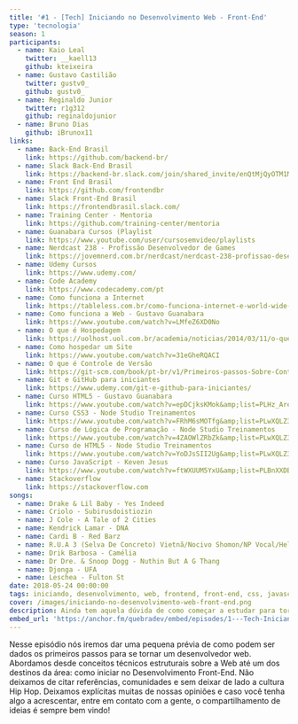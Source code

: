 ```yaml
---
title: '#1 - [Tech] Iniciando no Desenvolvimento Web - Front-End'
type: 'tecnologia'
season: 1
participants:
  - name: Kaio Leal
    twitter: __kaell13
    github: kteixeira
  - name: Gustavo Castilião
    twitter: gustv0_
    github: gustv0_
  - name: Reginaldo Junior
    twitter: r1g312
    github: reginaldojunior
  - name: Bruno Dias
    github: iBrunox11
links:
  - name: Back-End Brasil
    link: https://github.com/backend-br/
  - name: Slack Back-End Brasil
    link: https://backend-br.slack.com/join/shared_invite/enQtMjQyOTM1MjQ5OTcyLTA1NTJiODM5YTA2YzYyZDUyMGRiNTc1NjAwODNhYTQ3OTlkYjE2ZDllMTc2MzlmNzFmOTI4Mzc2NWFhNzE2OTg
  - name: Front End Brasil
    link: https://github.com/frontendbr
  - name: Slack Front-End Brasil
    link: https://frontendbrasil.slack.com/
  - name: Training Center - Mentoria
    link: https://github.com/training-center/mentoria
  - name: Guanabara Cursos (Playlist
    link: https://www.youtube.com/user/cursosemvideo/playlists
  - name: Nerdcast 238 - Profissão Desenvolvedor de Games
    link: https://jovemnerd.com.br/nerdcast/nerdcast-238-profissao-desenvolvedor-de-games/
  - name: Udemy Cursos
    link: https://www.udemy.com/
  - name: Code Academy
    link: https://www.codecademy.com/pt
  - name: Como funciona a Internet
    link: https://tableless.com.br/como-funciona-internet-e-world-wide-web/
  - name: Como funciona a Web - Gustavo Guanabara
    link: https://www.youtube.com/watch?v=LMfeZ6XD0No
  - name: O que é Hospedagem
    link: https://uolhost.uol.com.br/academia/noticias/2014/03/11/o-que-e-hospedagem.html
  - name: Como hospedar um Site
    link: https://www.youtube.com/watch?v=31eGheRQACI
  - name: O que é Controle de Versão
    link: https://git-scm.com/book/pt-br/v1/Primeiros-passos-Sobre-Controle-de-Vers%C3%A3o
  - name: Git e GitHub para iniciantes
    link: https://www.udemy.com/git-e-github-para-iniciantes/
  - name: Curso HTML5 - Gustavo Guanabara
    link: https://www.youtube.com/watch?v=epDCjksKMok&amp;list=PLHz_AreHm4dlAnJ_jJtV29RFxnPHDuk9o
  - name: Curso CSS3 - Node Studio Treinamentos
    link: https://www.youtube.com/watch?v=FRhM6sMOTfg&amp;list=PLwXQLZ3FdTVGf7GUtiOFLc_9AXO25iIzG
  - name: Curso de Lógica de Programação - Node Studio Treinamentos
    link: https://www.youtube.com/watch?v=4ZAOWlZRbZk&amp;list=PLwXQLZ3FdTVG_mqZcOXhfFf3Po6whFv8o
  - name: Curso de HTML5 - Node Studio Treinamentos
    link: https://www.youtube.com/watch?v=YoDJsSII2Ug&amp;list=PLwXQLZ3FdTVGKl3iPEyEWpFoYkMUxWW5O
  - name: Curso JavaScript - Keven Jesus
    link: https://www.youtube.com/watch?v=ftWXUUM5YxU&amp;list=PLBnXXDBNZQpJKH1Fx2EAbKbG9p_dV_pKW
  - name: Stackoverflow
    link: https://stackoverflow.com
songs:
  - name: Drake & Lil Baby - Yes Indeed
  - name: Criolo - Subirusdoistiozin
  - name: J Cole - A Tale of 2 Cities
  - name: Kendrick Lamar - DNA
  - name: Cardi B - Red Barz
  - name: R.U.A 3 (Selva De Concreto) Vietnã/Nocivo Shomon/NP Vocal/Helião/Chico/Clara Lima/Raillow
  - name: Drik Barbosa - Camélia
  - name: Dr Dre. & Snoop Dogg - Nuthin But A G Thang
  - name: Djonga - UFA
  - name: Leschea - Fulton St
date: 2018-05-24 00:00:00
tags: iniciando, desenvolvimento, web, frontend, front-end, css, javascript, frameworks, html, quebradev
cover: /images/iniciando-no-desenvolvimento-web-front-end.png
description: Ainda tem aquela dúvida de como começar a estudar para tornar um desenvolvedor web? Tentamos desvendar mistérios que envolvem esse mundo. Chega mais e cuidado ao dar o play.
embed_url: 'https://anchor.fm/quebradev/embed/episodes/1---Tech-Iniciando-no-Desenvolvimento-Web---Front-End-eclvd8'
---
```


Nesse episódio nós iremos dar uma pequena prévia de como podem ser dados os primeiros passos para se tornar um desenvolvedor web. Abordamos desde conceitos técnicos estruturais sobre a Web até um dos destinos da área: como iniciar no Desenvolvimento Front-End. Não deixamos de citar referências, comunidades e sem deixar de lado a cultura Hip Hop. Deixamos explícitas muitas de nossas opiniões e caso você tenha algo a acrescentar, entre em contato com a gente, o compartilhamento de ideias é sempre bem vindo!